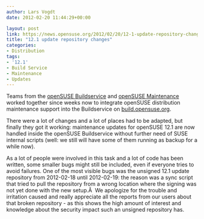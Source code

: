 ```yaml
---
author: Lars Vogdt
date: 2012-02-20 11:44:29+00:00

layout: post
link: https://news.opensuse.org/2012/02/20/12-1-update-repository-changes/
title: "12.1 update repository changes"
categories:
- Distribution
tags:
- '12.1'
- Build Service
- Maintenance
- Updates
---
```

Teams from the [openSUSE Buildservice](http://en.opensuse.org/openSUSE:Build_Service_team) and [openSUSE Maintenance](http://en.opensuse.org/openSUSE:Maintenance_team) worked together since weeks now to integrate openSUSE distribution maintenance support into the Buildservice on [build.opensuse.org](http://build.opensuse.org/).

There were a lot of changes and a lot of places had to be adapted, but finally they got it working: maintenance updates for openSUSE 12.1 are now handled inside the openSUSE Buildservice without further need of SUSE internal scripts (well: we still will have some of them running as backup for a while now).

As a lot of people were involved in this task and a lot of code has been written, some smaller bugs might still be included, even if everyone tries to avoid failures. One of the most visible bugs was the unsigned 12.1 update repository from 2012-02-18 until 2012-02-19: the reason was a sync script that tried to pull the repository from a wrong location where the signing was not yet done with the new setup.Â  We apologize for the trouble and irritation caused and really appreciate all the reports from our users about that broken repository - as this shows the high amount of interest and knowledge about the security impact such an unsigned repository has.		
